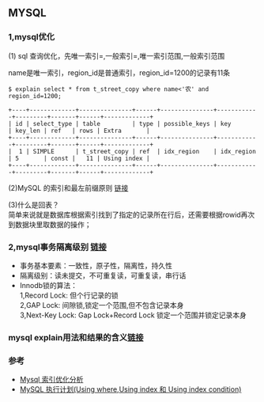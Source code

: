 
## MYSQL
### 1,mysql优化
(1) sql 查询优化，先唯一索引=,一般索引=,唯一索引范围,一般索引范围

name是唯一索引，region_id是普通索引，region_id=1200的记录有11条
```
$ explain select * from t_street_copy where name<'农' and region_id=1200;

+----+-------------+---------------+------+---------------+------------+---------+-------+------+-------------+
| id | select_type | table         | type | possible_keys | key        | key_len | ref   | rows | Extra       |
+----+-------------+---------------+------+---------------+------------+---------+-------+------+-------------+
|  1 | SIMPLE      | t_street_copy | ref  | idx_region    | idx_region | 5       | const |   11 | Using index |
+----+-------------+---------------+------+---------------+------------+---------+-------+------+-------------+
```  
(2)MySQL 的索引和最左前缀原则 [链接](https://www.cnblogs.com/jamesbd/p/4333901.html)

(3)什么是回表？  
    简单来说就是数据库根据索引找到了指定的记录所在行后，还需要根据rowid再次到数据块里取数据的操作；  
### 2,mysql事务隔离级别  [链接](https://www.cnblogs.com/huanongying/p/7021555.html)
* 事务基本要素：一致性，原子性，隔离性，持久性
* 隔离级别：读未提交，不可重复读，可重复读，串行话
* Innodb锁的算法：  
  1,Record Lock: 但个行记录的锁   
  2,GAP Lock: 间隙锁,锁定一个范围,但不包含记录本身   
  3,Next-Key Lock: Gap Lock+Record Lock 锁定一个范围并锁定记录本身  


### mysql explain用法和结果的含义[链接](https://www.cnblogs.com/yycc/p/7338894.html)



### 参考
* [Mysql 索引优化分析](https://www.yanshuo.me/p/133130)
* [MySQL 执行计划(Using where,Using index 和 Using index condition)](https://blog.csdn.net/z69183787/article/details/53393153)
